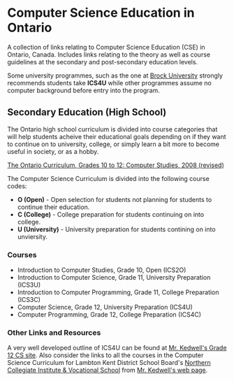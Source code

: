 # Computer Science Education in Ontario
A collection of links relating to Computer Science Education (CSE) in Ontario, Canada. Includes links relating to the theory as well as course guidelines at the secondary and post-secondary education levels.

Some university programmes, such as the one at [Brock University](https://discover.brocku.ca/programs/#fms) strongly recommends students take **ICS4U** while other programmes assume no computer background before entry into the program.

## Secondary Education (High School)
The Ontario high school curriculum is divided into course categories that will help students acheive their educational goals depending on if they want to continue on to university, college, or simply learn a bit more to become useful in society, or as a hobby.

[The Ontario Curriculum, Grades 10 to 12: Computer Studies, 2008 (revised)](http://www.edu.gov.on.ca/eng/curriculum/secondary/computer.html)

The Computer Science Curriculum is divided into the following course codes:
* **O (Open)** - Open selection for students not planning for students to continue their education.
* **C (College)** - College preparation for students continuing on into college.
* **U (University)** - University preparation for students contining on into unviersity.

### Courses
* Introduction to Computer Studies, Grade 10, Open (ICS2O)	 
* Introduction to Computer Science, Grade 11, University Preparation (ICS3U) 	 
* Introduction to Computer Programming, Grade 11, College Preparation (ICS3C) 	 
* Computer Science, Grade 12, University Preparation (ICS4U)	 
* Computer Programming, Grade 12, College Preparation (ICS4C) 	

### Other Links and Resources
A very well developed outline of ICS4U can be found at [Mr. Kedwell's Grade 12 CS site](http://northern.lkdsb.net/Kedwell/ICS4U/ICS4U_outline.htm). Also consider the links to all the courses in the Computer Science Curriculum for Lambton Kent District School Board's [Northern Collegiate Institute & Vocational School](http://northern.lkdsb.net/) from [Mr. Kedwell's web page](http://northern.lkdsb.net/Kedwell/).

